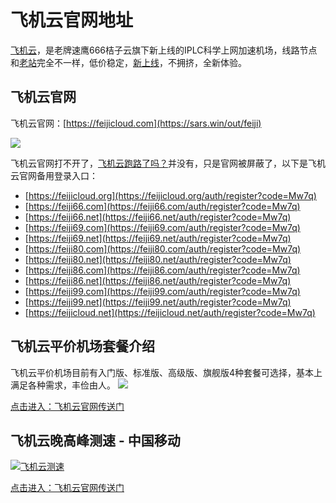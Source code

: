 # 飞机云官网地址

[飞机云](https://feijiyun.net/tag/feijicloud/)，是老牌速鹰666桔子云旗下新上线的IPLC科学上网加速机场，线路节点和[老站](https://sars.win/out/jikess)完全不一样，低价稳定，[新上线](https://sars.win/119)，不拥挤，全新体验。

飞机云官网
-----

飞机云官网：[https://feijicloud.com](https://sars.win/out/feiji) 

[![](https://sars.win/wp-content/uploads/2023/08/119_uxtt_20230808_232840.png)](https://sars.win/wp-content/uploads/2023/08/119_uxtt_20230808_232840.png) 

飞机云官网打不开了，[飞机云跑路了吗？](https://feijiyun.net/tag/%e9%a3%9e%e6%9c%ba%e4%ba%91%e8%b7%91%e8%b7%af%e4%ba%86%e5%90%97%ef%bc%9f/)并没有，只是官网被屏蔽了，以下是飞机云官网备用登录入口：

*   [https://feijicloud.org](https://feijicloud.org/auth/register?code=Mw7q)
*   [https://feiji66.com](https://feiji66.com/auth/register?code=Mw7q)
*   [https://feiji66.net](https://feiji66.net/auth/register?code=Mw7q)
*   [https://feiji69.com](https://feiji69.com/auth/register?code=Mw7q)
*   [https://feiji69.net](https://feiji69.net/auth/register?code=Mw7q)
*   [https://feiji80.com](https://feiji80.com/auth/register?code=Mw7q)
*   [https://feiji80.net](https://feiji80.net/auth/register?code=Mw7q)
*   [https://feiji86.com](https://feiji86.com/auth/register?code=Mw7q)
*   [https://feiji86.net](https://feiji86.net/auth/register?code=Mw7q)
*   [https://feiji99.com](https://feiji99.com/auth/register?code=Mw7q)
*   [https://feiji99.net](https://feiji99.net/auth/register?code=Mw7q)
*   [https://feijicloud.net](https://feijicloud.net/auth/register?code=Mw7q)

飞机云平价机场套餐介绍
-----------

飞机云平价机场目前有入门版、标准版、高级版、旗舰版4种套餐可选择，基本上满足各种需求，丰俭由人。 [![](https://sars.win/wp-content/uploads/2023/08/119_uxtt_20230808_233121.png)](https://sars.win/wp-content/uploads/2023/08/119_uxtt_20230808_233121.png)

[点击进入：飞机云官网传送门](https://sars.win/out/feiji)

飞机云晚高峰测速 - 中国移动
---------------

[![飞机云测速](https://sars.win/wp-content/uploads/2023/08/119_uxtt_20230808_233210.png)](https://sars.win/out/feiji)

[点击进入：飞机云官网传送门](https://sars.win/out/feiji)
